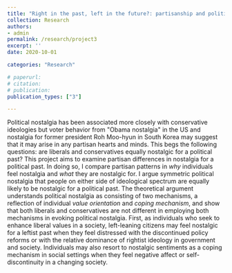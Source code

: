 ```yaml
---
title: "Right in the past, left in the future?: partisanship and politics of nostalgia"
collection: Research
authors: 
- admin
permalink: /research/project3
excerpt: ''
date: 2020-10-01

categories: "Research"

# paperurl: 
# citation:
# publication: 
publication_types: ["3"]

---
```


Political nostalgia has been associated more closely with conservative ideologies but voter behavior from "Obama nostalgia" in the US and nostalgia for former president Roh Moo-hyun in South Korea may suggest that it may arise in any partisan hearts and minds. This begs the following questions: are liberals and conservatives equally nostalgic for a political past? This project aims to examine partisan differences in nostalgia for a political past. In doing so, I compare partisan patterns in *why* individuals feel nostalgia and *what* they are nostalgic for. I argue symmetric political nostalgia that people on either side of ideological spectrum are equally likely to be nostalgic for a political past. The theoretical argument understands political nostalgia as consisting of two mechanisms, a reflection of individual *value orientation* and *coping mechanism*, and show that both liberals and conservatives are not different in employing both mechanisms in evoking political nostalgia. First, as individuals who seek to enhance liberal values in a society, left-leaning citizens may feel nostalgic for a leftist past when they feel distressed with the discontinued policy reforms or with the relative dominance of rightist ideology in government and society. Individuals may also resort to nostalgic sentiments as a coping mechanism in social settings when they feel negative affect or self-discontinuity in a changing society. 
